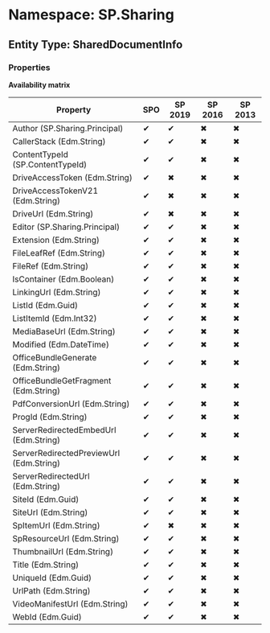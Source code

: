 # Namespace: SP.Sharing

## Entity Type: SharedDocumentInfo

### Properties

**Availability matrix**

Property | SPO | SP 2019 | SP 2016 | SP 2013
----------|-----|---------|---------|--------
Author (SP.Sharing.Principal) | ✔ | ✔ | ✖ | ✖
CallerStack (Edm.String) | ✔ | ✔ | ✖ | ✖
ContentTypeId (SP.ContentTypeId) | ✔ | ✔ | ✖ | ✖
DriveAccessToken (Edm.String) | ✔ | ✖ | ✖ | ✖
DriveAccessTokenV21 (Edm.String) | ✔ | ✖ | ✖ | ✖
DriveUrl (Edm.String) | ✔ | ✖ | ✖ | ✖
Editor (SP.Sharing.Principal) | ✔ | ✔ | ✖ | ✖
Extension (Edm.String) | ✔ | ✔ | ✖ | ✖
FileLeafRef (Edm.String) | ✔ | ✔ | ✖ | ✖
FileRef (Edm.String) | ✔ | ✔ | ✖ | ✖
IsContainer (Edm.Boolean) | ✔ | ✔ | ✖ | ✖
LinkingUrl (Edm.String) | ✔ | ✔ | ✖ | ✖
ListId (Edm.Guid) | ✔ | ✔ | ✖ | ✖
ListItemId (Edm.Int32) | ✔ | ✔ | ✖ | ✖
MediaBaseUrl (Edm.String) | ✔ | ✔ | ✖ | ✖
Modified (Edm.DateTime) | ✔ | ✔ | ✖ | ✖
OfficeBundleGenerate (Edm.String) | ✔ | ✔ | ✖ | ✖
OfficeBundleGetFragment (Edm.String) | ✔ | ✔ | ✖ | ✖
PdfConversionUrl (Edm.String) | ✔ | ✔ | ✖ | ✖
ProgId (Edm.String) | ✔ | ✔ | ✖ | ✖
ServerRedirectedEmbedUrl (Edm.String) | ✔ | ✔ | ✖ | ✖
ServerRedirectedPreviewUrl (Edm.String) | ✔ | ✔ | ✖ | ✖
ServerRedirectedUrl (Edm.String) | ✔ | ✔ | ✖ | ✖
SiteId (Edm.Guid) | ✔ | ✔ | ✖ | ✖
SiteUrl (Edm.String) | ✔ | ✔ | ✖ | ✖
SpItemUrl (Edm.String) | ✔ | ✖ | ✖ | ✖
SpResourceUrl (Edm.String) | ✔ | ✔ | ✖ | ✖
ThumbnailUrl (Edm.String) | ✔ | ✔ | ✖ | ✖
Title (Edm.String) | ✔ | ✔ | ✖ | ✖
UniqueId (Edm.Guid) | ✔ | ✔ | ✖ | ✖
UrlPath (Edm.String) | ✔ | ✔ | ✖ | ✖
VideoManifestUrl (Edm.String) | ✔ | ✔ | ✖ | ✖
WebId (Edm.Guid) | ✔ | ✔ | ✖ | ✖

